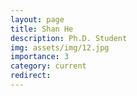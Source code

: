 ```yaml
---
layout: page
title: Shan He
description: Ph.D. Student
img: assets/img/12.jpg
importance: 3
category: current
redirect: 
---
```

